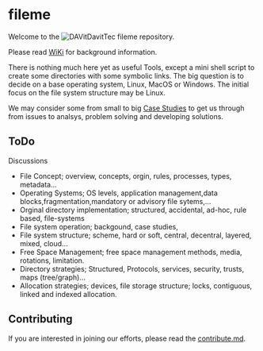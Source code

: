 # fileme

Welcome to the  ![DAVit](https://avatars.githubusercontent.com/u/8759293?s=20&u=80214f09c8a6f5a219c40a62af483e694cb6fed8&v=4)DavitTec fileme repository.

Please read [WiKi](https://github.com/DavitTec/fileme/wiki) for background information. 


There is nothing much here yet as useful Tools, except a mini shell script to create some directories with some symbolic links.
The big question is to decide on a base operating system, Linux, MacOS or Windows. The initial focus on the file system structure may be Linux.

We may consider some from small to big [Case Studies](https://github.com/DavitTec/fileme/wiki/Case-Studies) to get us through from issues to analsys, problem solving and developing solutions. 

## ToDo
Discussions

* File Concept; overview, concepts, orgin, rules, processes, types, metadata...
* Operating Systems; OS levels, application management,data blocks,fragmentation,mandatory or advisory file sytems,...
* Orginal directory implementation; structured, accidental, ad-hoc, rule based, file-systems
* File system operation; backgound, case studies,  
* File system structure; scheme, hard or soft, central, decentral, layered, mixed, cloud...
* Free Space Management; free space management methods, media, rotations, limitation.
* Directory strategies; Structured, Protocols, services, security, trusts, maps (tree/graph)...
* Allocation strategies; devices, file storage structure; locks, contiguous, linked and indexed allocation. 


## Contributing

If you are interested in joining our efforts, please read the [contribute.md](contribute.md).
